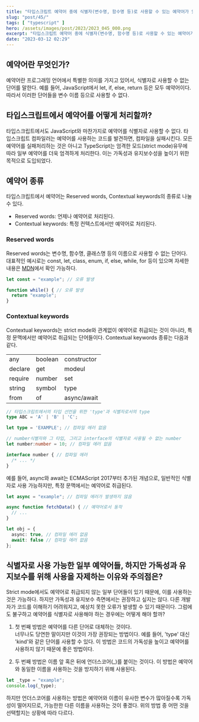 ```yaml
---
title: "타입스크립트 예약어 중에 식별자(변수명, 함수명 등)로 사용할 수 있는 예약어가 있다?"  
slug: "post/45/"
tags: [ "typescript" ]
hero: /assets/images/post/2023/2023_045_000.png  
excerpt: "타입스크립트 예약어 중에 식별자(변수명, 함수명 등)로 사용할 수 있는 예약어가 있다? 어떤 차이점이 있는지 자세히 알아보자."  
date: "2023-03-12 02:29"
---  
```



## 예약어란 무엇인가?
예약어란 프로그래밍 언어에서 특별한 의미를 가지고 있어서, 식별자로 사용할 수 없는 단어를 말한다. 예를 들어, JavaScript에서 let, if, else, return 등은 모두 예약어이다. 따라서 이러한 단어들을 변수 이름 등으로 사용할 수 없다.  

## 타입스크립트에서 예약어를 어떻게 처리할까?
타입스크립트에서도 JavaScript와 마찬가지로 예약어를 식별자로 사용할 수 없다. 타입스크립트 컴파일러는 예약어를 사용하는 코드를 발견하면, 컴파일을 실패시킨다. 모든 예약어를 실패처리하는 것은 아니고 TypeScript는 엄격한 모드(strict mode)유무에 따라 일부 예약어를 더욱 엄격하게 처리한다. 이는 가독성과 유지보수성을 높이기 위한 목적으로 도입되었다.  

## 예약어 종류

타입스크립트에서 예약어는 Reserved words, Contextual keywords의 종류로 나눌 수 있다. 
- Reserved words: 언제나 예약어로 처리된다.
- Contextual keywords: 특정 컨텍스트에서만 예약어로 처리된다.


### Reserved words
Reserved words는 변수명, 함수명, 클래스명 등의 이름으로 사용할 수 없는 단어다. 대표적인 예시로는 const, let, class, enum, if, else, while, for 등이 있으며 자세한 내용은 <a target="_blank" href="https://developer.mozilla.org/en-US/docs/Web/JavaScript/Reference/Lexical_grammar#reserved_words">MDN</a>에서 확인 가능하다.   

```typescript
let const = "example"; // 오류 발생

function while() { // 오류 발생
  return "example";
}
```

### Contextual keywords 
Contextual keywords는 strict mode와 관계없이 예약어로 취급되는 것이 아니라, 특정 문맥에서만 예약어로 취급되는 단어들이다. Contextual keywords 종류는 다음과 같다.

|     |     |           |  
|---------|---------|-------------|
| any     | boolean | constructor |
| declare | get     | modeul      |
| require | number  | set         |
| string  | symbol  | type        |
| from    | of      | async/await |

```typescript
// 타입스크립트에서의 타입 선언을 위한 'type'과 식별자로서의 type
type ABC = 'A' | 'B' | 'C';

let type = 'EXAMPLE'; // 컴파일 에러 없음
```  

```typescript
// number식별자와 그 타입, 그리고 interface의 식별자로 사용될 수 없는 number
let number:number = 10; // 컴파일 에러 없음

interface number { // 컴파일 에러
  /* ... */
}

```  

예를 들어, async와 await는 ECMAScript 2017부터 추가된 개념으로, 일반적인 식별자로 사용 가능하지만, 특정 문맥에서는 예약어로 취급된다.

```typescript
let async = "example"; // 컴파일 에러가 발생하지 않음

async function fetchData() { // 예약어로서 동작
  // ...
}

let obj = {
  async: true, // 컴파일 에러 없음
  await: false // 컴파일 에러 없음
};
```  

## 식별자로 사용 가능한 일부 예약어들, 하지만 가독성과 유지보수를 위해 사용을 자제하는 이유와 주의점은?
Strict mode에서도 예약어로 취급되지 않는 일부 단어들이 있기 때문에, 이를 사용하는 것은 가능하다. 하지만 가독성과 유지보수 측면에서는 권장하고 싶지는 않다. 다른 개발자가 코드를 이해하기 어려워지고, 예상치 못한 오류가 발생할 수 있기 때문이다.
그럼에도 불구하고 예약어를 식별자로 사용해야 하는 경우에는 어떻게 해야 할까?

1. 첫 번째 방법은 예약어를 다른 단어로 대체하는 것이다.   
너무나도 당연한 말이지만 이것이 가장 권장되는 방법이다. 예를 들어, 'type' 대신 'kind'와 같은 단어를 사용할 수 있다. 이 방법은 코드의 가독성을 높이고 예약어를 사용하지 않기 때문에 좋은 방법이다.

2. 두 번째 방법은 이름 앞 혹은 뒤에 언더스코어(_)를 붙이는 것이다. 이 방법은 예약어와 동일한 이름을 사용하는 것을 방지하기 위해 사용된다.  

```typescript
let _type = "example";
console.log(_type);
```

하지만 언더스코어를 사용하는 방법은 예약어와 이름이 유사한 변수가 많아질수록 가독성이 떨어지므로, 가능한한 다른 이름을 사용하는 것이 좋겠다. 위의 방법 중 어떤 것을 선택할지는 상황에 따라 다르다.  


